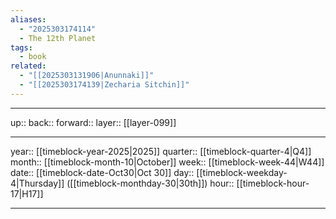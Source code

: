 ```yaml
---
aliases:
  - "2025303174114"
  - The 12th Planet
tags:
  - book
related:
  - "[[2025303131906|Anunnaki]]"
  - "[[2025303174139|Zecharia Sitchin]]"
---
```




***

up:: 
back:: 
forward:: 
layer:: [[layer-099]]

***

year:: [[timeblock-year-2025|2025]]
quarter:: [[timeblock-quarter-4|Q4]]
month:: [[timeblock-month-10|October]]
week:: [[timeblock-week-44|W44]]
date:: [[timeblock-date-Oct30|Oct 30]]
day:: [[timeblock-weekday-4|Thursday]] ([[timeblock-monthday-30|30th]])
hour:: [[timeblock-hour-17|H17]]

***
